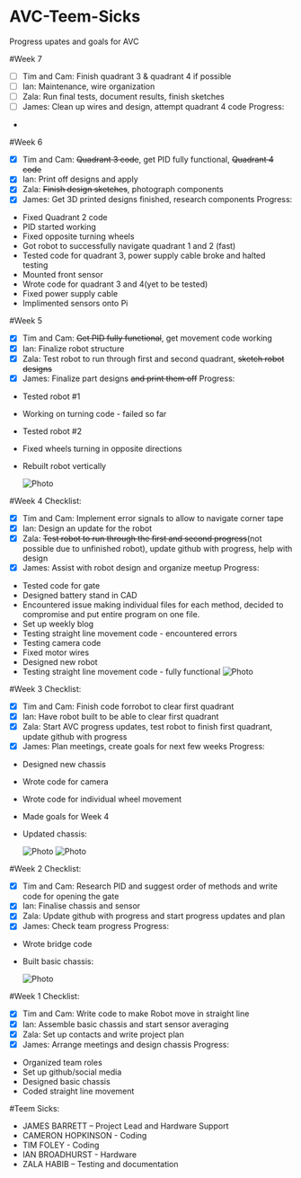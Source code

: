 # AVC-Teem-Sicks
Progress upates and goals for AVC

#Week 7
- [ ] Tim and Cam: Finish quadrant 3 & quadrant 4 if possible
- [ ] Ian: Maintenance, wire organization
- [ ] Zala: Run final tests, document results, finish sketches
- [ ] James: Clean up wires and design, attempt quadrant 4 code
Progress:
* 

#Week 6
- [x] Tim and Cam: ~~Quadrant 3 code~~, get PID fully functional, ~~Quadrant 4 code~~
- [x] Ian: Print off designs and apply
- [x] Zala: ~~Finish design sketches~~, photograph components
- [x] James: Get 3D printed designs finished, research components
Progress:
* Fixed Quadrant 2 code
* PID started working
* Fixed opposite turning wheels
* Got robot to successfully navigate quadrant 1 and 2 (fast)
* Tested code for quadrant 3, power supply cable broke and halted testing
* Mounted front sensor
* Wrote code for quadrant 3 and 4(yet to be tested)
* Fixed power supply cable
* Implimented sensors onto Pi

#Week 5
- [x] Tim and Cam: ~~Get PID fully functional~~, get movement code working
- [x] Ian: Finalize robot structure
- [x] Zala: Test robot to run through first and second quadrant, ~~sketch robot designs~~
- [x] James: Finalize part designs ~~and print them off~~
Progress:
* Tested robot #1
* Working on turning code - failed so far
* Tested robot #2
* Fixed wheels turning in opposite directions
* Rebuilt robot vertically

  ![Photo](http://i.imgur.com/LTB2KJq.jpg?2)

#Week 4 
Checklist:
- [x] Tim and Cam: Implement error signals to allow to navigate corner tape
- [x] Ian: Design an update for the robot
- [x] Zala: ~~Test robot to run through the first and second progress~~(not possible due to unfinished robot), update github with progress, help with design
- [x] James: Assist with robot design and organize meetup
Progress:
* Tested code for gate
* Designed battery stand in CAD
* Encountered issue making individual files for each method, decided to compromise and put entire program on one file.
* Set up weekly blog
* Testing straight line movement code - encountered errors
* Testing camera code
* Fixed motor wires
* Designed new robot
* Testing straight line movement code - fully functional
  ![Photo](http://i.imgur.com/bfzcPwQ.jpg?1)

#Week 3 
Checklist:
- [x] Tim and Cam: Finish code forrobot to clear first quadrant 
- [x] Ian: Have robot built to be able to clear first quadrant
- [x] Zala: Start AVC progress updates, test robot to finish first quadrant, update github with progress
- [x] James: Plan meetings, create goals for next few weeks
Progress:
* Designed new chassis
* Wrote code for camera
* Wrote code for individual wheel movement
* Made goals for Week 4
* Updated chassis:

  ![Photo](http://i.imgur.com/qveuwcO.jpg?1)
  ![Photo](http://i.imgur.com/rxuQ29B.jpg?1)

#Week 2 
Checklist:
- [x] Tim and Cam: Research PID and suggest order of methods and write code for opening the gate
- [x] Ian: Finalise chassis and sensor
- [x] Zala: Update github with progress and start progress updates and plan
- [x] James: Check team progress
Progress:
* Wrote bridge code
* Built basic chassis: 

  ![Photo](http://i.imgur.com/e4W7uX2.jpg?1)

#Week 1
Checklist:
- [x] Tim and Cam: Write code to make Robot move in straight line
- [x] Ian: Assemble basic chassis and start sensor averaging
- [x] Zala: Set up contacts and write project plan
- [x] James: Arrange meetings and design chassis
Progress:
* Organized team roles
* Set up github/social media
* Designed basic chassis
* Coded straight line movement

#Teem Sicks:
- JAMES BARRETT – Project Lead and Hardware Support
- CAMERON HOPKINSON - Coding
- TIM FOLEY -  Coding
- IAN BROADHURST - Hardware
- ZALA HABIB – Testing and documentation
